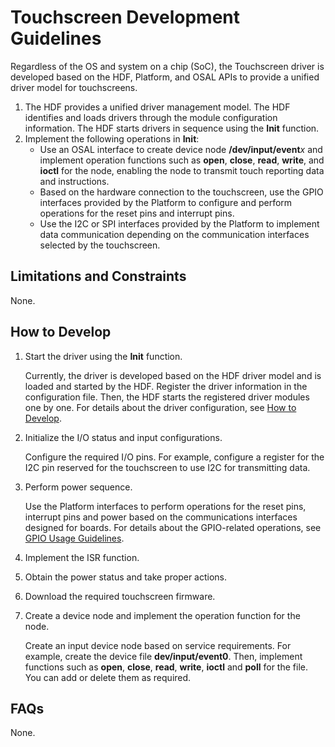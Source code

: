 # Touchscreen Development Guidelines<a name="EN-US_TOPIC_0000001052537515"></a>

Regardless of the OS and system on a chip \(SoC\), the Touchscreen driver is developed based on the HDF, Platform, and OSAL APIs to provide a unified driver model for touchscreens.

1.  The HDF provides a unified driver management model. The HDF identifies and loads drivers through the module configuration information. The HDF starts drivers in sequence using the  **Init**  function.
2.  Implement the following operations in  **Init**:
    -   Use an OSAL interface to create device node  **/dev/input/event**_x_  and implement operation functions such as  **open**,  **close**,  **read**,  **write**, and  **ioctl**  for the node, enabling the node to transmit touch reporting data and instructions.
    -   Based on the hardware connection to the touchscreen, use the GPIO interfaces provided by the Platform to configure and perform operations for the reset pins and interrupt pins.
    -   Use the I2C or SPI interfaces provided by the Platform to implement data communication depending on the communication interfaces selected by the touchscreen.


## Limitations and Constraints<a name="section355831574414"></a>

None.

## How to Develop<a name="section1255740132616"></a>

1.  Start the driver using the  **Init**  function.

    Currently, the driver is developed based on the HDF driver model and is loaded and started by the HDF. Register the driver information in the configuration file. Then, the HDF starts the registered driver modules one by one. For details about the driver configuration, see  [How to Develop](driver-development.md#section1969312275533).

2.  Initialize the I/O status and input configurations.

    Configure the required I/O pins. For example, configure a register for the I2C pin reserved for the touchscreen to use I2C for transmitting data.

3.  Perform power sequence.

    Use the Platform interfaces to perform operations for the reset pins, interrupt pins and power based on the communications interfaces designed for boards. For details about the GPIO-related operations, see  [GPIO Usage Guidelines](gpiousage-guidelines.md).

4.  Implement the ISR function.
5.  Obtain the power status and take proper actions.
6.  Download the required touchscreen firmware.
7.  Create a device node and implement the operation function for the node.

    Create an input device node based on service requirements. For example, create the device file  **dev/input/event0**. Then, implement functions such as  **open**,  **close**,  **read**,  **write**,  **ioctl**  and  **poll**  for the file. You can add or delete them as required.


## FAQs<a name="section18129131212275"></a>

None.

